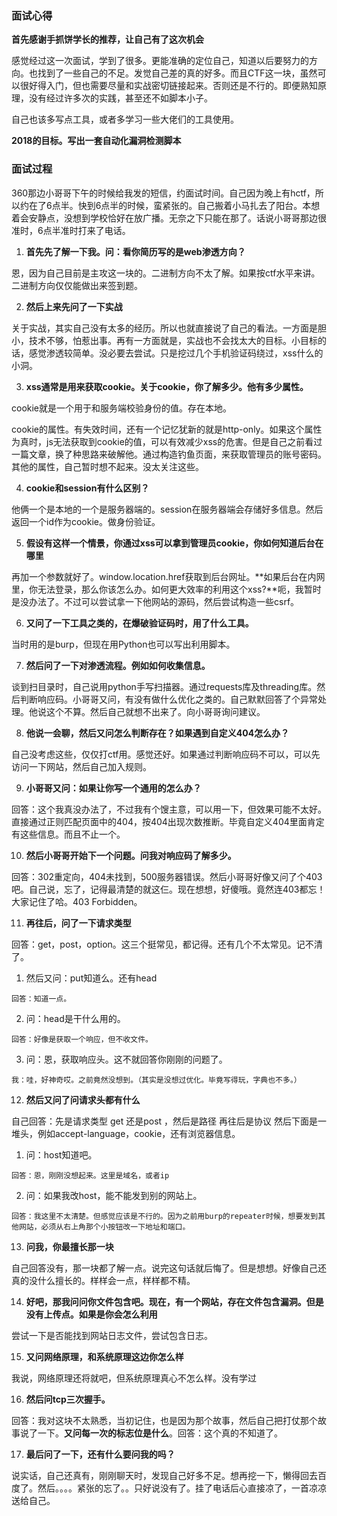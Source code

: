 ### 面试心得
**首先感谢手抓饼学长的推荐，让自己有了这次机会**

感觉经过这一次面试，学到了很多。更能准确的定位自己，知道以后要努力的方向。也找到了一些自己的不足。发觉自己差的真的好多。而且CTF这一块，虽然可以很好得入门，但也需要尽量和实战密切链接起来。否则还是不行的。即便熟知原理，没有经过许多次的实践，甚至还不如脚本小子。

自己也该多写点工具，或者多学习一些大佬们的工具使用。

**2018的目标。写出一套自动化漏洞检测脚本**

### 面试过程
360那边小哥哥下午的时候给我发的短信，约面试时间。自己因为晚上有hctf，所以约在了6点半。快到6点半的时候，蛮紧张的。自己搬着小马扎去了阳台。本想着会安静点，没想到学校恰好在放广播。无奈之下只能在那了。话说小哥哥那边很准时，6点半准时打来了电话。

1. **首先先了解一下我。问：看你简历写的是web渗透方向？**

恩，因为自己目前是主攻这一块的。二进制方向不太了解。如果按ctf水平来讲。二进制方向仅仅能做出来签到题。

2. **然后上来先问了一下实战**

关于实战，其实自己没有太多的经历。所以也就直接说了自己的看法。一方面是胆小，技术不够，怕惹出事。再有一方面就是，实战也不会找太大的目标。小目标的话，感觉渗透较简单。没必要去尝试。只是挖过几个手机验证码绕过，xss什么的小洞。

3. **xss通常是用来获取cookie。关于cookie，你了解多少。他有多少属性。**

cookie就是一个用于和服务端校验身份的值。存在本地。

cookie的属性。有失效时间，还有一个记忆犹新的就是http-only。如果这个属性为真时，js无法获取到cookie的值，可以有效减少xss的危害。但是自己之前看过一篇文章，换了种思路来破解他。通过构造钓鱼页面，来获取管理员的账号密码。其他的属性，自己暂时想不起来。没太关注这些。

4. **cookie和session有什么区别？**

他俩一个是本地的一个是服务器端的。session在服务器端会存储好多信息。然后返回一个id作为cookie。做身份验证。

5. **假设有这样一个情景，你通过xss可以拿到管理员cookie，你如何知道后台在哪里**

再加一个参数就好了。window.location.href获取到后台网址。**如果后台在内网里，你无法登录，那么你该怎么办。如何更大效率的利用这个xss?**呃，我暂时是没办法了。不过可以尝试拿一下他网站的源码，然后尝试构造一些csrf。

6. **又问了一下工具之类的，在爆破验证码时，用了什么工具。**

当时用的是burp，但现在用Python也可以写出利用脚本。

7. **然后问了一下对渗透流程。例如如何收集信息。**

谈到扫目录时，自己说用python手写扫描器。通过requests库及threading库。然后判断响应码。小哥哥又问，有没有做什么优化之类的。自己默默回答了个异常处理。他说这个不算。然后自己就想不出来了。向小哥哥询问建议。

8. **他说一会聊，然后又问怎么判断存在？如果遇到自定义404怎么办？**

自己没考虑这些，仅仅打ctf用。感觉还好。如果通过判断响应码不可以，可以先访问一下网站，然后自己加入规则。

9. **小哥哥又问：如果让你写一个通用的怎么办？**

回答：这个我真没办法了，不过我有个馊主意，可以用一下，但效果可能不太好。直接通过正则匹配页面中的404，按404出现次数推断。毕竟自定义404里面肯定有这些信息。而且不止一个。

10. **然后小哥哥开始下一个问题。问我对响应码了解多少。**

回答：302重定向，404未找到，500服务器错误。然后小哥哥好像又问了个403吧。自己说，忘了，记得最清楚的就这仨。现在想想，好傻哦。竟然连403都忘！大家记住了哈。403 Forbidden。

11. **再往后，问了一下请求类型**

回答：get，post，option。这三个挺常见，都记得。还有几个不太常见。记不清了。

  1. 然后又问：put知道么。还有head

    回答：知道一点。

  2. 问：head是干什么用的。

    回答：好像是获取一个响应，但不收文件。

  3. 问：恩，获取响应头。这不就回答你刚刚的问题了。

    我：哇，好神奇哎。之前竟然没想到。（其实是没想过优化。毕竟写得玩，字典也不多。）



12. **然后又问了问请求头都有什么**

自己回答：先是请求类型 get 还是post ，然后是路径 再往后是协议
然后下面是一堆头，例如accept-language，cookie，还有浏览器信息。

  1. 问：host知道吧。

    回答：恩，刚刚没想起来。这里是域名，或者ip

  2. 问：如果我改host，能不能发到别的网站上。

    回答：我这里不太清楚。但感觉应该是不行的。因为之前用burp的repeater时候，想要发到其他网站，必须从右上角那个小按钮改一下地址和端口。

13. **问我，你最擅长那一块**

自己回答没有，那一块都了解一点。说完这句话就后悔了。但是想想。好像自己还真的没什么擅长的。样样会一点，样样都不精。

14. **好吧，那我问问你文件包含吧。现在，有一个网站，存在文件包含漏洞。但是没有上传点。如果是你会怎么利用**

尝试一下是否能找到网站日志文件，尝试包含日志。

15. **又问网络原理，和系统原理这边你怎么样**

我说，网络原理还将就吧，但系统原理真心不怎么样。没有学过

16. **然后问tcp三次握手。**

回答：我对这块不太熟悉，当初记住，也是因为那个故事，然后自己把打仗那个故事说了一下。**又问每一次的标志位是什么**。回答：这个真的不知道了。

17. **最后问了一下，还有什么要问我的吗？**

说实话，自己还真有，刚刚聊天时，发现自己好多不足。想再挖一下，懒得回去百度了。然后。。。。紧张的忘了。。只好说没有了。挂了电话后心直接凉了，一首凉凉送给自己。